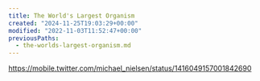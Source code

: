 ```yaml
---
title: The World's Largest Organism
created: "2024-11-25T19:03:29+00:00"
modified: "2022-11-03T11:52:47+00:00"
previousPaths:
  - the-worlds-largest-organism.md
---
```

https://mobile.twitter.com/michael_nielsen/status/1416049157001842690

 